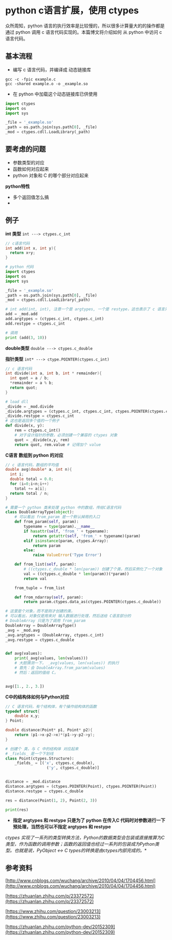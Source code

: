# python c语言扩展，使用 ctypes

众所周知，python 语言的执行效率是比较慢的，所以很多计算量大的的操作都是通过 python 调用 c 语言代码实现的。本篇博文将介绍如何 从 python 中访问 c 语言代码。



## 基本流程

* 编写 c 语言代码，并编译成 动态链接库

```shell
gcc -c -fpic example.c
gcc -shared example.o -o _example.so
```



* 在 python 中加载这个动态链接库已供使用

```python
import ctypes
import os
import sys

_file = '_example.so'
_path = os.path.join(sys.path[0], _file)
_mod = ctypes.cdll.LoadLibrary(_path)
```



## 要考虑的问题 

* 参数类型的对应
* 函数如何对应起来
* python 对象和 C 的哪个部分对应起来


**python特性**

* 多个返回值怎么搞
* ​


## 例子

**int 类型** `int ---> ctypes.c_int`

```c
// c语言代码
int add(int x, int y){
  return x+y;
}
```

```python
# python 代码
import ctypes
import os
import sys

_file = '_example.so'
_path = os.path.join(sys.path[0], _file)
_mod = ctypes.cdll.LoadLibrary(_path)

# int add(int, int), 注意一个是 argtypes, 一个是 restype，这也表示了 c 语言只能返回一个值的特点
add = _mod.add
add.argtypes = (ctypes.c_int, ctypes.c_int)
add.restype = ctypes.c_int

# 调用
print (add(3, 10))
```



**double类型** `double ---> ctypes.c_double`



**指针类型** `int* ---> ctype.POINTER(ctypes.c_int)`

```c
// c 语言代码
int divide(int a, int b, int * remainder){
  int quot = a / b;
  *remainder = a % b;
  return quot;
}
```

```python
# load dll 
_divide = _mod.divide
_divide.argtypes = (ctypes.c_int, ctypes.c_int, ctypes.POINTER(ctypes.c_int))
_divide.restype = ctypes.c_int
# 这也是返回多个值的一个例子
def divide(x, y):
    rem = ctypes.c_int()
    # 对于设计指针的参数，必须创建一个兼容的 ctypes 对象
    quot = _divide(x,y, rem)
    return quot, rem.value # 记得加个 value
```



**C语言 数组到 python 的对应**

```c
// c 语言代码，数组的平均值
double avg(double* a, int n){
  int i;
  double total = 0.0;
  for (i=0;i<n;i++)
    total += a[i];
  return total / n;
}
```

```python
# 需要一个 python 类来处理 python 中的数组，传给C语言代码
class DoubleArrayType(object):
    # 可以看出 from_param 是一个默认掉用的入口
    def from_param(self, param):
        typename = type(param).__name__
        if hasattr(self, 'from_' + typename):
            return getattr(self, 'from_' + typename)(param)
        elif isinstance(param, ctypes.Array):
            return param
        else:
            raise ValueError('Type Error')

    def from_list(self, param):
        # ((ctypes.c_double * len(param)) 创建了个类，然后实例化了一个对象
        val = ((ctypes.c_double * len(param))(*param))
        return val

    from_tuple = from_list

    def from_ndarray(self, param):
        return param.ctypes.data_as(ctypes.POINTER(ctypes.c_double))

# 这里是个对象，而不是刚才创建的类，
# 可以看出，对象仅是用来对 输入数据进行处理，然后送给 C语言部分的
# DoubleArray 只是为了调用 from_param
DoubleArray = DoubleArrayType()
_avg = _mod.avg
_avg.argtypes = (DoubleArray, ctypes.c_int)
_avg.restype = ctypes.c_double


def avg(values):
    print(_avg(values, len(values)))
    # 大胆猜测一下， _avg(values, len(values)) 的执行
    # 首先：会 DoubleArray.from_param(values)
    # 然后：返回的值给 C。


avg([1., 2., 3.])
```



**C中的结构体如何与Python对应**

```c
// C 语言代码，有个结构体，有个操作结构体的函数
typedef struct{
    double x,y;
} Point;

double distance(Point* p1, Point* p2){
    return (p1->x-p2->x)*(p1->y-p2->y);
}
```

```python
# 创建个 类，与 C 中的结构体 对应起来
# _fields_ 是一个下划线
class Point(ctypes.Structure):
    _fields_ = [('x', ctypes.c_double),
                  ('y', ctypes.c_double)]


distance = _mod.distance
distance.argtypes = (ctypes.POINTER(Point), ctypes.POINTER(Point))
distance.restype = ctypes.c_double

res = distance(Point(1, 2), Point(2, 3))

print(res)
```



* **指定 argtypes 和 restype 只是为了 python 在传入C 代码时对参数进行一下预处理，当然也可以不指定 argtypes 和 restype**




**ctypes 实现了一系列的类型转换方法，Python的数据类型会包装或直接推算为C类型，作为函数的调用参数；函数的返回值也经过一系列的包装成为Python类型。也就是说，PyObject* <-> C types的转换是由ctypes内部完成的。**



## 参考资料

[http://www.cnblogs.com/wuchang/archive/2010/04/04/1704456.html](http://www.cnblogs.com/wuchang/archive/2010/04/04/1704456.html)

[https://zhuanlan.zhihu.com/p/23372572](https://zhuanlan.zhihu.com/p/23372572)

[https://www.zhihu.com/question/23003213](https://www.zhihu.com/question/23003213)

[https://zhuanlan.zhihu.com/python-dev/20152309](https://zhuanlan.zhihu.com/python-dev/20152309)

